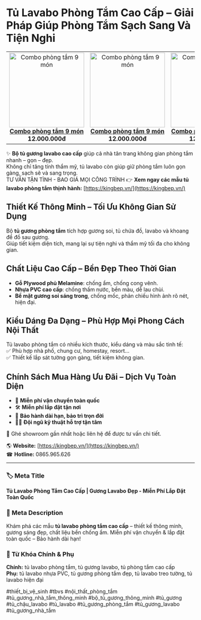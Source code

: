 # Tủ Lavabo Phòng Tắm Cao Cấp – Giải Pháp Giúp Phòng Tắm Sạch Sang Và Tiện Nghi

<table>
  <tr>
    <td align="center">
      <a href="https://github.com/tongkhothietbivesinh/combophongtam-9mon">
        <img alt="Combo phòng tắm 9 món" src="./images/16.jpg" width="200"><br>
        <b>Combo phòng tắm 9 món</b>
      </a>
      <b>12.000.000đ</b>
    </td>
    <td align="center">
      <a href="https://github.com/tongkhothietbivesinh/combophongtam-9mon">
        <img alt="Combo phòng tắm 9 món" src="./images/17.jpg" width="200"><br>
        <b>Combo phòng tắm 9 món</b>
      </a>
      <b>12.000.000đ</b>
    </td>
    <td align="center">
      <a href="https://github.com/tongkhothietbivesinh/combophongtam-9mon">
        <img alt="Combo phòng tắm 9 món" src="./images/18.jpg" width="200"><br>
        <b>Combo phòng tắm 9 món</b>
      </a>
      <b>12.000.000đ</b>
    </td>
  </tr>
</table>

</div>

✨ **Bộ tủ gương lavabo cao cấp** giúp cả nhà tân trang không gian phòng tắm nhanh – gọn – đẹp.  
Không chỉ tăng tính thẩm mỹ, tủ lavabo còn giúp giữ phòng tắm luôn gọn gàng, sạch sẽ và sang trọng.  
TƯ VẤN TẬN TÌNH - BAO GIÁ MỌI CÔNG TRÌNH
👉 **Xem ngay các mẫu tủ lavabo phòng tắm thịnh hành:** [https://kingbep.vn/](https://kingbep.vn/)  

## Thiết Kế Thông Minh – Tối Ưu Không Gian Sử Dụng
Bộ **tủ gương phòng tắm** tích hợp gương soi, tủ chứa đồ, lavabo và khoang để đồ sau gương.  
Giúp tiết kiệm diện tích, mang lại sự tiện nghi và thẩm mỹ tối đa cho không gian.  

## Chất Liệu Cao Cấp – Bền Đẹp Theo Thời Gian
- **Gỗ Plywood phủ Melamine**: chống ẩm, chống cong vênh.  
- **Nhựa PVC cao cấp**: chống thấm nước, bền màu, dễ lau chùi.  
- **Bề mặt gương soi sáng trong**, chống mốc, phản chiếu hình ảnh rõ nét, hiện đại.  

## Kiểu Dáng Đa Dạng – Phù Hợp Mọi Phong Cách Nội Thất
Tủ lavabo phòng tắm có nhiều kích thước, kiểu dáng và màu sắc tinh tế:  
✅ Phù hợp nhà phố, chung cư, homestay, resort…  
✅ Thiết kế lắp sát tường gọn gàng, tiết kiệm không gian.  

## Chính Sách Mua Hàng Ưu Đãi – Dịch Vụ Toàn Diện
- 🚚 **Miễn phí vận chuyển toàn quốc**  
- 🛠 **Miễn phí lắp đặt tận nơi**  
- 🧾 **Bảo hành dài hạn, bảo trì trọn đời**  
- 👨‍🔧 **Đội ngũ kỹ thuật hỗ trợ tận tâm**  

📍 Ghé showroom gần nhất hoặc liên hệ để được tư vấn chi tiết.  

🌎 **Website:** [https://kingbep.vn/](https://kingbep.vn/)  
☎ **Hotline:** 0865.965.626  

---

### 🏷 Meta Title
**Tủ Lavabo Phòng Tắm Cao Cấp | Gương Lavabo Đẹp - Miễn Phí Lắp Đặt Toàn Quốc**

### 📝 Meta Description
Khám phá các mẫu **tủ lavabo phòng tắm cao cấp** – thiết kế thông minh, gương sáng đẹp, chất liệu bền chống ẩm. Miễn phí vận chuyển & lắp đặt toàn quốc – Bảo hành dài hạn!

### 🔑 Từ Khóa Chính & Phụ
**Chính:** tủ lavabo phòng tắm, tủ gương lavabo, tủ phòng tắm cao cấp  
**Phụ:** tủ lavabo nhựa PVC, tủ gương phòng tắm đẹp, tủ lavabo treo tường, tủ lavabo hiện đại  

#thiết_bị_vệ_sinh #tbvs #nội_thất_phòng_tắm #tủ_gương_nhà_tắm_thông_minh #bộ_tủ_gương_thông_minh #tủ_gương #tủ_chậu_lavabo #tủ_lavabo #tủ_gương_phòng_tắm #tủ_gương_lavabo #tủ_gương_nhà_tắm
